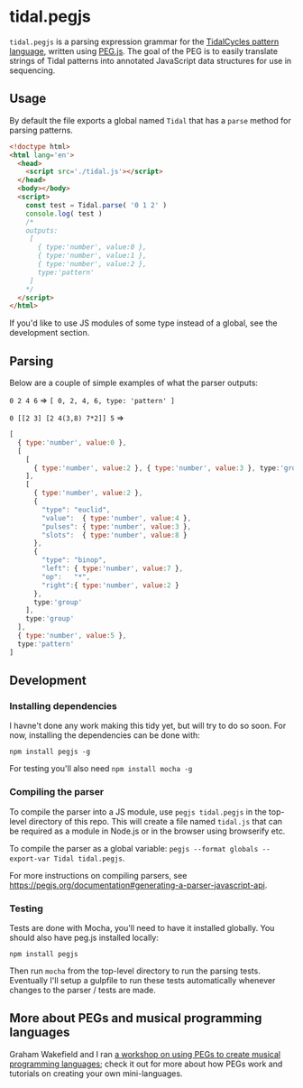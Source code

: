 # tidal.pegjs

`tidal.pegjs` is a parsing expression grammar for the [TidalCycles pattern language](https://tidalcycles.org/patterns.html), written using [PEG.js](http://pegjs.org). The goal of the PEG is to easily translate strings of Tidal patterns into annotated JavaScript data structures for use in sequencing.

## Usage
By default the file exports a global named `Tidal` that has a `parse` method for parsing patterns.

```html
<!doctype html>
<html lang='en'>
  <head>
    <script src='./tidal.js'></script>
  </head>
  <body></body>
  <script>
    const test = Tidal.parse( '0 1 2' )
    console.log( test ) 
    /*
    outputs:
     [ 
       { type:'number', value:0 },
       { type:'number', value:1 },
       { type:'number', value:2 },
       type:'pattern' 
     ]
    */
  </script>
</html>
```

If you'd like to use JS modules of some type instead of a global, see the development section.

## Parsing
Below are a couple of simple examples of what the parser outputs:

`0 2 4 6` => `[ 0, 2, 4, 6, type: 'pattern' ]`

`0 [[2 3] [2 4(3,8) 7*2]] 5` =>

```js
[
  { type:'number', value:0 }, 
  [
    [ 
      { type:'number', value:2 }, { type:'number', value:3 }, type:'group' 
    ],
    [
      { type:'number', value:2 }, 
      {
        "type": "euclid",
        "value":  { type:'number', value:4 },
        "pulses": { type:'number', value:3 },
        "slots":  { type:'number', value:8 }
      }, 
      {
        "type": "binop",
        "left": { type:'number', value:7 },
        "op":   "*",
        "right":{ type:'number', value:2 } 
      },
      type:'group'
    ],
    type:'group'
  ], 
  { type:'number', value:5 },
  type:'pattern'
]

```

## Development

### Installing dependencies
I havne't done any work making this tidy yet, but will try to do so soon. For now, installing the dependencies can be done with:

```
npm install pegjs -g
```

For testing you'll also need `npm install mocha -g`

### Compiling the parser

To compile the parser into a JS module, use `pegjs tidal.pegjs` in the top-level directory of this repo. This will create a file named `tidal.js` that can be required as a module in Node.js or in the browser using browserify etc.

To compile the parser as a global variable: `pegjs --format globals --export-var Tidal tidal.pegjs`.

For more instructions on compiling parsers, see https://pegjs.org/documentation#generating-a-parser-javascript-api.

### Testing

Tests are done with Mocha, you'll need to have it installed globally. You should also have peg.js installed locally:

`npm install pegjs`

Then run `mocha` from the top-level directory to run the parsing tests. Eventually I'll setup a gulpfile to run these tests automatically whenever changes to the parser / tests are made.

## More about PEGs and musical programming languages
Graham Wakefield and I ran [a workshop on using PEGs to create musical programming languages](http://worldmaking.github.io/workshop_nime_2017/); check it out for more about how PEGs work and tutorials on creating your own mini-languages.
